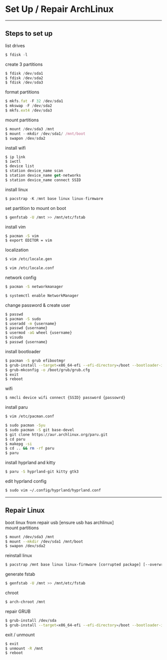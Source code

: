 # Set Up / Repair ArchLinux

---

## Steps to set up

<aside>
list drives

```jsx
$ fdisk -l
```

</aside>

<aside>

create 3 partitions

```jsx
$ fdisk /dev/sda1
$ fdisk /dev/sda2
$ fdisk /dev/sda3
```

</aside>

<aside>
format partitions

```jsx
$ mkfs.fat -F 32 /dev/sda1
$ mkswap -F /dev/sda2
$ mkfs.ext4 /dev/sda3
```

</aside>

<aside>
mount partitions

```jsx
$ mount /dev/sda3 /mnt
$ mount --mkdir /dev/sda1/ /mnt/boot
$ swapon /dev/sda2
```

</aside>

<aside>
install wifi

```jsx
$ ip link
$ iwctl
$ device list
$ station device_name scan
$ station device_name get-networks
$ station device_name connect SSID
```

</aside>

<aside>
install linux

```jsx
$ pacstrap -K /mnt base linux linux-firmware
```

</aside>

<aside>
set partition to mount on boot

```bash
$ genfstab -U /mnt >> /mnt/etc/fstab
```

</aside>

<aside>
install vim

```bash
$ pacman -S vim
$ export EDITOR = vim
```

</aside>

<aside>
localization

```bash
$ vim /etc/locale.gen
```

```bash
$ vim /etc/locale.conf
```

</aside>

<aside>
network config

```bash
$ pacman -S networkmanager
```

```bash
$ systemctl enable NetworkManager
```

</aside>

<aside>
change password & create user

```bash
$ passwd
$ pacman -S sudo
$ useradd -m {username}
$ passwd {username}
$ usermod -aG wheel {username}
$ visudo
$ passwd {username}
```

</aside>

<aside>
install bootloader

```bash
$ pacman -S grub efibootmgr
$ grub-install --target=x86_64-efi --efi-directory=/boot --bootloader-id={name it}
$ grub-mkconfig -o /boot/grub/grub.cfg
$ exit
$ reboot
```

</aside>

<aside>
wifi

```bash
$ nmcli device wifi connect {SSID} password {passowrd}
```

</aside>

<aside>

install paru

```bash
$ vim /etc/pacman.conf
```

```bash
$ sudo pacman -Syu
$ sudo pacman -S git base-devel
$ git clone https://aur.archlinux.org/paru.git
$ cd paru
$ makepg -si
$ cd .. && rm -rf paru
$ paru
```

</aside>

<aside>
install hyprland and kitty

```bash
$ paru -S hyprland-git kitty gtk3
```

</aside>

<aside>
edit hyprland config

```bash
$ sudo vim ~/.config/hyprland/hyprland.conf
```

</aside>

---

## Repair Linux

<aside>
boot linux from repair usb [ensure usb has archlinux]

</aside>

<aside>
mount partitions

```bash
$ mount /dev/sda3 /mnt
$ mount --mkdir /dev/sda1 /mnt/boot
$ swapon /dev/sda2
```

</aside>

<aside>
reinstall linux

```bash
$ pacstrap /mnt base linux linux-firmware [corrupted package] [--overwrite \*]
```

</aside>

<aside>
generate fstab

```bash
$ genfstab -U /mnt >> /mnt/etc/fstab
```

</aside>

<aside>
chroot

```bash
$ arch-chroot /mnt
```

</aside>

<aside>
repair GRUB

```bash
$ grub-install /dev/sda
$ grub-install --target=x86_64-efi --efi-directory=/boot --bootloader-id={name it}
```

</aside>

<aside>
exit / unmount

```bash
$ exit
$ unmount -R /mnt
$ reboot
```

</aside>

